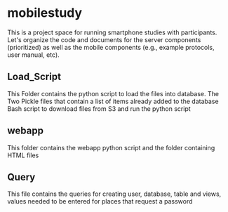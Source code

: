 # mobilestudy
This is a project space for running smartphone studies with participants. Let's organize the code and documents for the server components (prioritized) as well as the mobile components (e.g., example protocols, user manual, etc).  

## Load_Script
This Folder contains the python script to load the files into database.
The Two Pickle files that contain a list of items already added to the database
Bash script to download files from S3 and run the python script

## webapp
This folder contains the webapp python script and the folder containing HTML files

## Query
This file contains the queries for creating user, database, table and views, values needed to be entered for places that request a password
